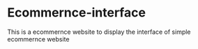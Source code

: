 # Ecommernce-interface
This is a ecommernce website to display the interface of simple ecommernce website
